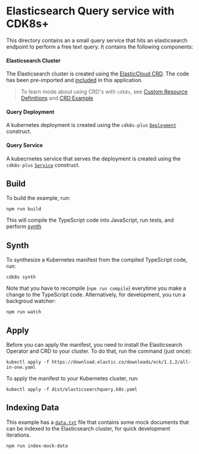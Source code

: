 # Elasticsearch Query service with CDK8s+

This directory contains an a small query service that hits an elasticsearch endpoint to perform a free text query. It contains the following components:

#### Elasticsearch Cluster

The Elasticsearch cluster is created using the [ElasticCloud CRD](https://download.elastic.co/downloads/eck/1.1.2/all-in-one.yaml). The code has been pre-imported and [included](./imports/elasticsearch.k8s.elastic.co/elasticsearch.ts) in this application.

> To learn mode about using CRD's with `cdk8s`, see [Custom Resource Definitions](https://github.com/awslabs/cdk8s/tree/master/packages/cdk8s-cli#custom-resource-definitions-crds) and [CRD Example](https://github.com/awslabs/cdk8s/tree/master/examples/typescript/crd)

#### Query Deployment

A kubernetes deployment is created using the `cdk8s-plus` [`Deployment`](https://github.com/awslabs/cdk8s/tree/master/packages/cdk8s-plus#deployment) construct.

#### Query Service

A kubecrnetes service that serves the deployment is created using the `cdk8s-plus` [`Service`](https://github.com/awslabs/cdk8s/tree/master/packages/cdk8s-plus#service) construct.

## Build

To build the example, run:

`npm run build`

This will compile the TypeScript code into JavaScript, run tests, and perform [synth](#Synth)

## Synth

To synthesize a Kubernetes manifest from the compiled TypeScript code, run:

`cdk8s synth`

Note that you have to recompile (`npm run compile`) everytime you make a change to the TypeScript code. Alternatively, for development, you run a backgroud watcher:

`npm run watch`

## Apply

Before you can apply the manifest, you need to install the Elasticsearch Operator and CRD to your cluster. To do that, run the command (just once):

`kubectl apply -f https://download.elastic.co/downloads/eck/1.1.2/all-in-one.yaml`

To apply the manifest to your Kubernetes cluster, run:

`kubectl apply -f dist/elasticsearchquery.k8s.yaml`

## Indexing Data

This example has a [`data.txt`](./data.txt) file that contains some mock documents that can be indexed to the Elasticsearch cluster, for quick development iterations.

`npm run index-mock-data`

